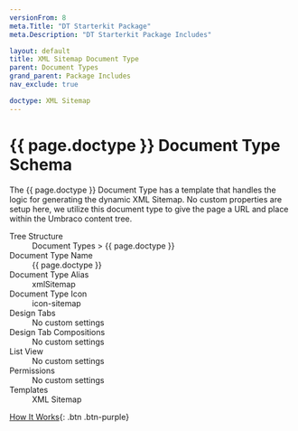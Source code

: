 ```yaml
---
versionFrom: 8
meta.Title: "DT Starterkit Package"
meta.Description: "DT Starterkit Package Includes"

layout: default
title: XML Sitemap Document Type
parent: Document Types
grand_parent: Package Includes
nav_exclude: true

doctype: XML Sitemap
---
```


# {{ page.doctype }} Document Type Schema

The {{ page.doctype }} Document Type has a template that handles the logic for generating the dynamic XML Sitemap. No custom properties are setup here, we utilize this document type to give the page a URL and place within the Umbraco content tree. 

<dl>
    <dt>Tree Structure</dt> <dd>Document Types > {{ page.doctype }}</dd>
    <dt>Document Type Name</dt> <dd>{{ page.doctype }}</dd>
    <dt>Document Type Alias</dt> <dd>xmlSitemap</dd>
    <dt>Document Type Icon</dt> <dd>icon-sitemap</dd>
    <dt>Design Tabs</dt> <dd>No custom settings</dd>
    <dt>Design Tab Compositions</dt> <dd>No custom settings</dd>
    <dt>List View</dt> <dd>No custom settings</dd>
    <dt>Permissions</dt> <dd>No custom settings</dd>
    <dt>Templates</dt> <dd>XML Sitemap</dd>
</dl>

[How It Works](/Starterkit-Package/v8/XML-Sitemap.html#how-it-works){: .btn .btn-purple}